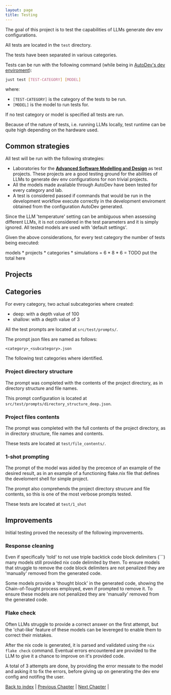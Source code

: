 ```yaml
---
layout: page
title: Testing
---
```


The goal of this project is to test the capabilities of LLMs generate dev env configurations.

All tests are located in the `test` directory.

The tests have been separated in various categories.

Tests can be run with the following command (while being in [AutoDev's dev enviroment](./architectural-design.md#Development)):

```sh
just test [TEST-CATEGORY] [MODEL]
```

where:

- `[TEST-CATEGORY]` is the category of the tests to be run.
- `[MODEL]` is the model to run tests for.

If no test category or model is specified all tests are run.

Because of the nature of tests, i.e. running LLMs locally, test runtime can be quite high depending on the hardware used.

## Common strategies

All test will be run with the following strategies:

- Laboratories for the [__Advanced Software Modelling and Design__](https://www.unibo.it/it/studiare/insegnamenti-competenze-trasversali-moocs/insegnamenti/insegnamento/2025/483706) as test projects. These projects are a good testing ground for the abilities of LLMs to generate dev env configurations for non trivial projects.
- All the models made available through AutoDev have been tested for every category and lab.
- A test is considered passed if commands that would be run in the development workflow execute correctly in the development enviroment obtained from the configuration AutoDev generated.

Since the LLM 'temperature' setting can be ambiguous when assessing different LLMs, it is not considered in the test parameters and it is simply ignored. All tested models are used with 'default settings'.

Given the above considerations, for every test category the number of tests being executed:

models * projects * categories * simulations = 6 * 8 * 6 = TODO put the total here

## Projects

## Categories

For every category, two actual subcategories where created:

- deep: with a depth value of 100
- shallow: with a depth value of 3

All the test prompts are located at `src/test/prompts/`.

The prompt json files are named as follows:

`<category>_<subcategory>.json`

The following test categories where identified.

### Project directory structure

The prompt was completed with the contents of the project directory, as in directory structure and file names.

This prompt configuration is located at `src/test/prompts/directory_structure_deep.json`.

### Project files contents

The prompt was completed with the full contents of the project directory, as in directory structure, file names and contents.

These tests are located at `test/file_contents/`.

### 1-shot prompting

The prompt of the model was aided by the precence of an example of the desired result, as in an example of a functioning flake.nix file that defines the develoment shell for simple project.

The prompt also comprehends the project directory strucure and file contents, so this is one of the most verbose prompts tested.

These tests are located at `test/1_shot`

## Improvements

Initial testing proved the necessity of the following improvements.

### Response cleaning

Even if specifically 'told' to not use triple backtick code block delimiters (```) many models still provided nix code delimited by them. To ensure models that struggle to remove the code block delimiters are not penalized they are 'manually' removed from the generated code.

Some models provide a 'thought block' in the generated code, showing the Chain-of-Tought process employed, even if prompted to remove it. To ensure these models are not penalized they are 'manually' removed from the generated code.

### Flake check

Often LLMs struggle to provide a correct answer on the first attempt, but the 'chat-like' feature of these models can be levereged to enable them to correct their mistakes.

After the nix code is generated, it is parsed and validated using the `nix flake check` command. Eventual errors encountered are provided to the LLM to give it a chance to improve on it's provided code.

A total of 3 attempts are done, by providing the error messate to the model and asking it to fix the errors, before giving up on generating the dev env config and notifing the user.

[Back to index](./index.md) |
[Previous Chapter](./implementation.md) |
[Next Chapter](./conclusion.md) |

